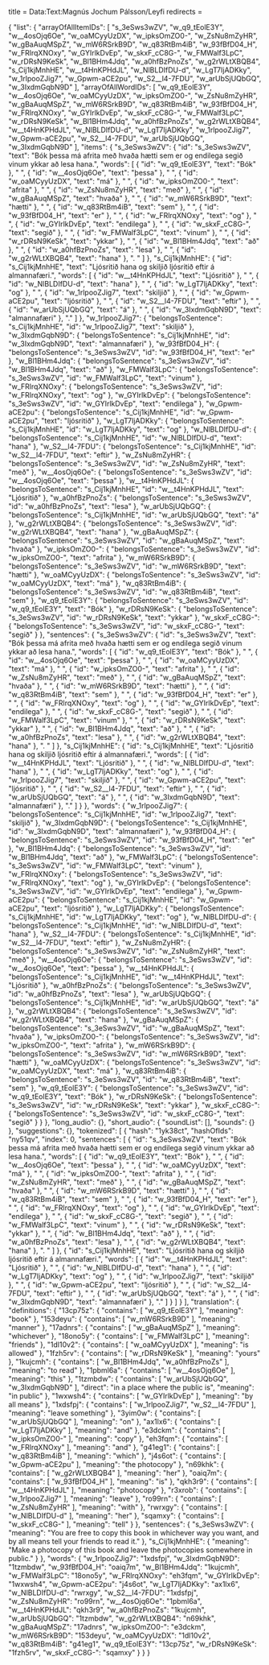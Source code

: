 title = Data:Text:Magnús Jochum Pálsson/Leyfi
redirects =
>>>>

{
    "list": {
        "arrayOfAllItemIDs": [
            "s_3eSws3wZV",
            "w_q9_tEolE3Y",
            "w__4osOjq6Oe",
            "w_oaMCyyUzDX",
            "w_ipksOmZO0-",
            "w_ZsNu8mZyHR",
            "w_gBaAuqMSpZ",
            "w_mW6RSrkB9D",
            "w_q83RtBm4iB",
            "w_93fBfD04_H",
            "w_FRlrqXNOxy",
            "w_GYIrlkDvEp",
            "w_skxF_cC8G-",
            "w_FMWalf3LpC",
            "w_rDRsN9KeSk",
            "w_Bl1BHm4Jdq",
            "w_a0hfBzPnoZs",
            "w_g2rWLtXBQB4",
            "s_Cij1kjMnhHE",
            "w__t4HnKPHdJL",
            "w_NlBLDIfDU-d",
            "w_LgT7IjADKky",
            "w_1rlpooZJig7",
            "w_Gpwm-aCE2pu",
            "w_S2__l4-7FDU",
            "w_arUbSjUQbGQ",
            "w_3IxdmGqbN9D"
        ],
        "arrayOfAllWordIDs": [
            "w_q9_tEolE3Y",
            "w__4osOjq6Oe",
            "w_oaMCyyUzDX",
            "w_ipksOmZO0-",
            "w_ZsNu8mZyHR",
            "w_gBaAuqMSpZ",
            "w_mW6RSrkB9D",
            "w_q83RtBm4iB",
            "w_93fBfD04_H",
            "w_FRlrqXNOxy",
            "w_GYIrlkDvEp",
            "w_skxF_cC8G-",
            "w_FMWalf3LpC",
            "w_rDRsN9KeSk",
            "w_Bl1BHm4Jdq",
            "w_a0hfBzPnoZs",
            "w_g2rWLtXBQB4",
            "w__t4HnKPHdJL",
            "w_NlBLDIfDU-d",
            "w_LgT7IjADKky",
            "w_1rlpooZJig7",
            "w_Gpwm-aCE2pu",
            "w_S2__l4-7FDU",
            "w_arUbSjUQbGQ",
            "w_3IxdmGqbN9D"
        ],
        "items": {
            "s_3eSws3wZV": {
                "id": "s_3eSws3wZV",
                "text": "Bók þessa má afrita með hvaða hætti sem er og endilega segið vinum ykkar að lesa hana.",
                "words": [
                    {
                        "id": "w_q9_tEolE3Y",
                        "text": "Bók"
                    },
                    " ",
                    {
                        "id": "w__4osOjq6Oe",
                        "text": "þessa"
                    },
                    " ",
                    {
                        "id": "w_oaMCyyUzDX",
                        "text": "má"
                    },
                    " ",
                    {
                        "id": "w_ipksOmZO0-",
                        "text": "afrita"
                    },
                    " ",
                    {
                        "id": "w_ZsNu8mZyHR",
                        "text": "með"
                    },
                    " ",
                    {
                        "id": "w_gBaAuqMSpZ",
                        "text": "hvaða"
                    },
                    " ",
                    {
                        "id": "w_mW6RSrkB9D",
                        "text": "hætti"
                    },
                    " ",
                    {
                        "id": "w_q83RtBm4iB",
                        "text": "sem"
                    },
                    " ",
                    {
                        "id": "w_93fBfD04_H",
                        "text": "er"
                    },
                    " ",
                    {
                        "id": "w_FRlrqXNOxy",
                        "text": "og"
                    },
                    " ",
                    {
                        "id": "w_GYIrlkDvEp",
                        "text": "endilega"
                    },
                    " ",
                    {
                        "id": "w_skxF_cC8G-",
                        "text": "segið"
                    },
                    " ",
                    {
                        "id": "w_FMWalf3LpC",
                        "text": "vinum"
                    },
                    " ",
                    {
                        "id": "w_rDRsN9KeSk",
                        "text": "ykkar"
                    },
                    " ",
                    {
                        "id": "w_Bl1BHm4Jdq",
                        "text": "að"
                    },
                    " ",
                    {
                        "id": "w_a0hfBzPnoZs",
                        "text": "lesa"
                    },
                    " ",
                    {
                        "id": "w_g2rWLtXBQB4",
                        "text": "hana"
                    },
                    ". "
                ]
            },
            "s_Cij1kjMnhHE": {
                "id": "s_Cij1kjMnhHE",
                "text": "Ljósritið hana og skiljið ljósritið eftir á almannafæri.",
                "words": [
                    {
                        "id": "w__t4HnKPHdJL",
                        "text": "Ljósritið"
                    },
                    " ",
                    {
                        "id": "w_NlBLDIfDU-d",
                        "text": "hana"
                    },
                    " ",
                    {
                        "id": "w_LgT7IjADKky",
                        "text": "og"
                    },
                    " ",
                    {
                        "id": "w_1rlpooZJig7",
                        "text": "skiljið"
                    },
                    " ",
                    {
                        "id": "w_Gpwm-aCE2pu",
                        "text": "ljósritið"
                    },
                    " ",
                    {
                        "id": "w_S2__l4-7FDU",
                        "text": "eftir"
                    },
                    " ",
                    {
                        "id": "w_arUbSjUQbGQ",
                        "text": "á"
                    },
                    " ",
                    {
                        "id": "w_3IxdmGqbN9D",
                        "text": "almannafæri"
                    },
                    "."
                ]
            },
            "w_1rlpooZJig7": {
                "belongsToSentence": "s_Cij1kjMnhHE",
                "id": "w_1rlpooZJig7",
                "text": "skiljið"
            },
            "w_3IxdmGqbN9D": {
                "belongsToSentence": "s_Cij1kjMnhHE",
                "id": "w_3IxdmGqbN9D",
                "text": "almannafæri"
            },
            "w_93fBfD04_H": {
                "belongsToSentence": "s_3eSws3wZV",
                "id": "w_93fBfD04_H",
                "text": "er"
            },
            "w_Bl1BHm4Jdq": {
                "belongsToSentence": "s_3eSws3wZV",
                "id": "w_Bl1BHm4Jdq",
                "text": "að"
            },
            "w_FMWalf3LpC": {
                "belongsToSentence": "s_3eSws3wZV",
                "id": "w_FMWalf3LpC",
                "text": "vinum"
            },
            "w_FRlrqXNOxy": {
                "belongsToSentence": "s_3eSws3wZV",
                "id": "w_FRlrqXNOxy",
                "text": "og"
            },
            "w_GYIrlkDvEp": {
                "belongsToSentence": "s_3eSws3wZV",
                "id": "w_GYIrlkDvEp",
                "text": "endilega"
            },
            "w_Gpwm-aCE2pu": {
                "belongsToSentence": "s_Cij1kjMnhHE",
                "id": "w_Gpwm-aCE2pu",
                "text": "ljósritið"
            },
            "w_LgT7IjADKky": {
                "belongsToSentence": "s_Cij1kjMnhHE",
                "id": "w_LgT7IjADKky",
                "text": "og"
            },
            "w_NlBLDIfDU-d": {
                "belongsToSentence": "s_Cij1kjMnhHE",
                "id": "w_NlBLDIfDU-d",
                "text": "hana"
            },
            "w_S2__l4-7FDU": {
                "belongsToSentence": "s_Cij1kjMnhHE",
                "id": "w_S2__l4-7FDU",
                "text": "eftir"
            },
            "w_ZsNu8mZyHR": {
                "belongsToSentence": "s_3eSws3wZV",
                "id": "w_ZsNu8mZyHR",
                "text": "með"
            },
            "w__4osOjq6Oe": {
                "belongsToSentence": "s_3eSws3wZV",
                "id": "w__4osOjq6Oe",
                "text": "þessa"
            },
            "w__t4HnKPHdJL": {
                "belongsToSentence": "s_Cij1kjMnhHE",
                "id": "w__t4HnKPHdJL",
                "text": "Ljósritið"
            },
            "w_a0hfBzPnoZs": {
                "belongsToSentence": "s_3eSws3wZV",
                "id": "w_a0hfBzPnoZs",
                "text": "lesa"
            },
            "w_arUbSjUQbGQ": {
                "belongsToSentence": "s_Cij1kjMnhHE",
                "id": "w_arUbSjUQbGQ",
                "text": "á"
            },
            "w_g2rWLtXBQB4": {
                "belongsToSentence": "s_3eSws3wZV",
                "id": "w_g2rWLtXBQB4",
                "text": "hana"
            },
            "w_gBaAuqMSpZ": {
                "belongsToSentence": "s_3eSws3wZV",
                "id": "w_gBaAuqMSpZ",
                "text": "hvaða"
            },
            "w_ipksOmZO0-": {
                "belongsToSentence": "s_3eSws3wZV",
                "id": "w_ipksOmZO0-",
                "text": "afrita"
            },
            "w_mW6RSrkB9D": {
                "belongsToSentence": "s_3eSws3wZV",
                "id": "w_mW6RSrkB9D",
                "text": "hætti"
            },
            "w_oaMCyyUzDX": {
                "belongsToSentence": "s_3eSws3wZV",
                "id": "w_oaMCyyUzDX",
                "text": "má"
            },
            "w_q83RtBm4iB": {
                "belongsToSentence": "s_3eSws3wZV",
                "id": "w_q83RtBm4iB",
                "text": "sem"
            },
            "w_q9_tEolE3Y": {
                "belongsToSentence": "s_3eSws3wZV",
                "id": "w_q9_tEolE3Y",
                "text": "Bók"
            },
            "w_rDRsN9KeSk": {
                "belongsToSentence": "s_3eSws3wZV",
                "id": "w_rDRsN9KeSk",
                "text": "ykkar"
            },
            "w_skxF_cC8G-": {
                "belongsToSentence": "s_3eSws3wZV",
                "id": "w_skxF_cC8G-",
                "text": "segið"
            }
        },
        "sentences": {
            "s_3eSws3wZV": {
                "id": "s_3eSws3wZV",
                "text": "Bók þessa má afrita með hvaða hætti sem er og endilega segið vinum ykkar að lesa hana.",
                "words": [
                    {
                        "id": "w_q9_tEolE3Y",
                        "text": "Bók"
                    },
                    " ",
                    {
                        "id": "w__4osOjq6Oe",
                        "text": "þessa"
                    },
                    " ",
                    {
                        "id": "w_oaMCyyUzDX",
                        "text": "má"
                    },
                    " ",
                    {
                        "id": "w_ipksOmZO0-",
                        "text": "afrita"
                    },
                    " ",
                    {
                        "id": "w_ZsNu8mZyHR",
                        "text": "með"
                    },
                    " ",
                    {
                        "id": "w_gBaAuqMSpZ",
                        "text": "hvaða"
                    },
                    " ",
                    {
                        "id": "w_mW6RSrkB9D",
                        "text": "hætti"
                    },
                    " ",
                    {
                        "id": "w_q83RtBm4iB",
                        "text": "sem"
                    },
                    " ",
                    {
                        "id": "w_93fBfD04_H",
                        "text": "er"
                    },
                    " ",
                    {
                        "id": "w_FRlrqXNOxy",
                        "text": "og"
                    },
                    " ",
                    {
                        "id": "w_GYIrlkDvEp",
                        "text": "endilega"
                    },
                    " ",
                    {
                        "id": "w_skxF_cC8G-",
                        "text": "segið"
                    },
                    " ",
                    {
                        "id": "w_FMWalf3LpC",
                        "text": "vinum"
                    },
                    " ",
                    {
                        "id": "w_rDRsN9KeSk",
                        "text": "ykkar"
                    },
                    " ",
                    {
                        "id": "w_Bl1BHm4Jdq",
                        "text": "að"
                    },
                    " ",
                    {
                        "id": "w_a0hfBzPnoZs",
                        "text": "lesa"
                    },
                    " ",
                    {
                        "id": "w_g2rWLtXBQB4",
                        "text": "hana"
                    },
                    ". "
                ]
            },
            "s_Cij1kjMnhHE": {
                "id": "s_Cij1kjMnhHE",
                "text": "Ljósritið hana og skiljið ljósritið eftir á almannafæri.",
                "words": [
                    {
                        "id": "w__t4HnKPHdJL",
                        "text": "Ljósritið"
                    },
                    " ",
                    {
                        "id": "w_NlBLDIfDU-d",
                        "text": "hana"
                    },
                    " ",
                    {
                        "id": "w_LgT7IjADKky",
                        "text": "og"
                    },
                    " ",
                    {
                        "id": "w_1rlpooZJig7",
                        "text": "skiljið"
                    },
                    " ",
                    {
                        "id": "w_Gpwm-aCE2pu",
                        "text": "ljósritið"
                    },
                    " ",
                    {
                        "id": "w_S2__l4-7FDU",
                        "text": "eftir"
                    },
                    " ",
                    {
                        "id": "w_arUbSjUQbGQ",
                        "text": "á"
                    },
                    " ",
                    {
                        "id": "w_3IxdmGqbN9D",
                        "text": "almannafæri"
                    },
                    "."
                ]
            }
        },
        "words": {
            "w_1rlpooZJig7": {
                "belongsToSentence": "s_Cij1kjMnhHE",
                "id": "w_1rlpooZJig7",
                "text": "skiljið"
            },
            "w_3IxdmGqbN9D": {
                "belongsToSentence": "s_Cij1kjMnhHE",
                "id": "w_3IxdmGqbN9D",
                "text": "almannafæri"
            },
            "w_93fBfD04_H": {
                "belongsToSentence": "s_3eSws3wZV",
                "id": "w_93fBfD04_H",
                "text": "er"
            },
            "w_Bl1BHm4Jdq": {
                "belongsToSentence": "s_3eSws3wZV",
                "id": "w_Bl1BHm4Jdq",
                "text": "að"
            },
            "w_FMWalf3LpC": {
                "belongsToSentence": "s_3eSws3wZV",
                "id": "w_FMWalf3LpC",
                "text": "vinum"
            },
            "w_FRlrqXNOxy": {
                "belongsToSentence": "s_3eSws3wZV",
                "id": "w_FRlrqXNOxy",
                "text": "og"
            },
            "w_GYIrlkDvEp": {
                "belongsToSentence": "s_3eSws3wZV",
                "id": "w_GYIrlkDvEp",
                "text": "endilega"
            },
            "w_Gpwm-aCE2pu": {
                "belongsToSentence": "s_Cij1kjMnhHE",
                "id": "w_Gpwm-aCE2pu",
                "text": "ljósritið"
            },
            "w_LgT7IjADKky": {
                "belongsToSentence": "s_Cij1kjMnhHE",
                "id": "w_LgT7IjADKky",
                "text": "og"
            },
            "w_NlBLDIfDU-d": {
                "belongsToSentence": "s_Cij1kjMnhHE",
                "id": "w_NlBLDIfDU-d",
                "text": "hana"
            },
            "w_S2__l4-7FDU": {
                "belongsToSentence": "s_Cij1kjMnhHE",
                "id": "w_S2__l4-7FDU",
                "text": "eftir"
            },
            "w_ZsNu8mZyHR": {
                "belongsToSentence": "s_3eSws3wZV",
                "id": "w_ZsNu8mZyHR",
                "text": "með"
            },
            "w__4osOjq6Oe": {
                "belongsToSentence": "s_3eSws3wZV",
                "id": "w__4osOjq6Oe",
                "text": "þessa"
            },
            "w__t4HnKPHdJL": {
                "belongsToSentence": "s_Cij1kjMnhHE",
                "id": "w__t4HnKPHdJL",
                "text": "Ljósritið"
            },
            "w_a0hfBzPnoZs": {
                "belongsToSentence": "s_3eSws3wZV",
                "id": "w_a0hfBzPnoZs",
                "text": "lesa"
            },
            "w_arUbSjUQbGQ": {
                "belongsToSentence": "s_Cij1kjMnhHE",
                "id": "w_arUbSjUQbGQ",
                "text": "á"
            },
            "w_g2rWLtXBQB4": {
                "belongsToSentence": "s_3eSws3wZV",
                "id": "w_g2rWLtXBQB4",
                "text": "hana"
            },
            "w_gBaAuqMSpZ": {
                "belongsToSentence": "s_3eSws3wZV",
                "id": "w_gBaAuqMSpZ",
                "text": "hvaða"
            },
            "w_ipksOmZO0-": {
                "belongsToSentence": "s_3eSws3wZV",
                "id": "w_ipksOmZO0-",
                "text": "afrita"
            },
            "w_mW6RSrkB9D": {
                "belongsToSentence": "s_3eSws3wZV",
                "id": "w_mW6RSrkB9D",
                "text": "hætti"
            },
            "w_oaMCyyUzDX": {
                "belongsToSentence": "s_3eSws3wZV",
                "id": "w_oaMCyyUzDX",
                "text": "má"
            },
            "w_q83RtBm4iB": {
                "belongsToSentence": "s_3eSws3wZV",
                "id": "w_q83RtBm4iB",
                "text": "sem"
            },
            "w_q9_tEolE3Y": {
                "belongsToSentence": "s_3eSws3wZV",
                "id": "w_q9_tEolE3Y",
                "text": "Bók"
            },
            "w_rDRsN9KeSk": {
                "belongsToSentence": "s_3eSws3wZV",
                "id": "w_rDRsN9KeSk",
                "text": "ykkar"
            },
            "w_skxF_cC8G-": {
                "belongsToSentence": "s_3eSws3wZV",
                "id": "w_skxF_cC8G-",
                "text": "segið"
            }
        }
    },
    "long_audio": {},
    "short_audio": {
        "soundList": [],
        "sounds": {}
    },
    "suggestions": {},
    "tokenized": [
        {
            "hash": "1yk38ct",
            "hashOfIds": "ny51qv",
            "index": 0,
            "sentences": [
                {
                    "id": "s_3eSws3wZV",
                    "text": "Bók þessa má afrita með hvaða hætti sem er og endilega segið vinum ykkar að lesa hana.",
                    "words": [
                        {
                            "id": "w_q9_tEolE3Y",
                            "text": "Bók"
                        },
                        " ",
                        {
                            "id": "w__4osOjq6Oe",
                            "text": "þessa"
                        },
                        " ",
                        {
                            "id": "w_oaMCyyUzDX",
                            "text": "má"
                        },
                        " ",
                        {
                            "id": "w_ipksOmZO0-",
                            "text": "afrita"
                        },
                        " ",
                        {
                            "id": "w_ZsNu8mZyHR",
                            "text": "með"
                        },
                        " ",
                        {
                            "id": "w_gBaAuqMSpZ",
                            "text": "hvaða"
                        },
                        " ",
                        {
                            "id": "w_mW6RSrkB9D",
                            "text": "hætti"
                        },
                        " ",
                        {
                            "id": "w_q83RtBm4iB",
                            "text": "sem"
                        },
                        " ",
                        {
                            "id": "w_93fBfD04_H",
                            "text": "er"
                        },
                        " ",
                        {
                            "id": "w_FRlrqXNOxy",
                            "text": "og"
                        },
                        " ",
                        {
                            "id": "w_GYIrlkDvEp",
                            "text": "endilega"
                        },
                        " ",
                        {
                            "id": "w_skxF_cC8G-",
                            "text": "segið"
                        },
                        " ",
                        {
                            "id": "w_FMWalf3LpC",
                            "text": "vinum"
                        },
                        " ",
                        {
                            "id": "w_rDRsN9KeSk",
                            "text": "ykkar"
                        },
                        " ",
                        {
                            "id": "w_Bl1BHm4Jdq",
                            "text": "að"
                        },
                        " ",
                        {
                            "id": "w_a0hfBzPnoZs",
                            "text": "lesa"
                        },
                        " ",
                        {
                            "id": "w_g2rWLtXBQB4",
                            "text": "hana"
                        },
                        ". "
                    ]
                },
                {
                    "id": "s_Cij1kjMnhHE",
                    "text": "Ljósritið hana og skiljið ljósritið eftir á almannafæri.",
                    "words": [
                        {
                            "id": "w__t4HnKPHdJL",
                            "text": "Ljósritið"
                        },
                        " ",
                        {
                            "id": "w_NlBLDIfDU-d",
                            "text": "hana"
                        },
                        " ",
                        {
                            "id": "w_LgT7IjADKky",
                            "text": "og"
                        },
                        " ",
                        {
                            "id": "w_1rlpooZJig7",
                            "text": "skiljið"
                        },
                        " ",
                        {
                            "id": "w_Gpwm-aCE2pu",
                            "text": "ljósritið"
                        },
                        " ",
                        {
                            "id": "w_S2__l4-7FDU",
                            "text": "eftir"
                        },
                        " ",
                        {
                            "id": "w_arUbSjUQbGQ",
                            "text": "á"
                        },
                        " ",
                        {
                            "id": "w_3IxdmGqbN9D",
                            "text": "almannafæri"
                        },
                        "."
                    ]
                }
            ]
        }
    ],
    "translation": {
        "definitions": {
            "13cp75z": {
                "contains": [
                    "w_q9_tEolE3Y"
                ],
                "meaning": "book"
            },
            "153deyu": {
                "contains": [
                    "w_mW6RSrkB9D"
                ],
                "meaning": "manner"
            },
            "17adnrs": {
                "contains": [
                    "w_gBaAuqMSpZ"
                ],
                "meaning": "whichever"
            },
            "18ono5y": {
                "contains": [
                    "w_FMWalf3LpC"
                ],
                "meaning": "friends"
            },
            "1dl10v2": {
                "contains": [
                    "w_oaMCyyUzDX"
                ],
                "meaning": "is allowed"
            },
            "1fzh5rv": {
                "contains": [
                    "w_rDRsN9KeSk"
                ],
                "meaning": "yours"
            },
            "1kujcmh": {
                "contains": [
                    "w_Bl1BHm4Jdq",
                    "w_a0hfBzPnoZs"
                ],
                "meaning": "to read"
            },
            "1pbml6a": {
                "contains": [
                    "w__4osOjq6Oe"
                ],
                "meaning": "this"
            },
            "1tzmbdw": {
                "contains": [
                    "w_arUbSjUQbGQ",
                    "w_3IxdmGqbN9D"
                ],
                "direct": "in a place where the public is",
                "meaning": "in public"
            },
            "1wxwsh4": {
                "contains": [
                    "w_GYIrlkDvEp"
                ],
                "meaning": "by all means"
            },
            "1xdsfpj": {
                "contains": [
                    "w_1rlpooZJig7",
                    "w_S2__l4-7FDU"
                ],
                "meaning": "leave something"
            },
            "3yim0w": {
                "contains": [
                    "w_arUbSjUQbGQ"
                ],
                "meaning": "on"
            },
            "ax1lx6": {
                "contains": [
                    "w_LgT7IjADKky"
                ],
                "meaning": "and"
            },
            "e3dckm": {
                "contains": [
                    "w_ipksOmZO0-"
                ],
                "meaning": "copy"
            },
            "eh3fqm": {
                "contains": [
                    "w_FRlrqXNOxy"
                ],
                "meaning": "and"
            },
            "g41eg1": {
                "contains": [
                    "w_q83RtBm4iB"
                ],
                "meaning": "which"
            },
            "j4s6ot": {
                "contains": [
                    "w_Gpwm-aCE2pu"
                ],
                "meaning": "the photocopy"
            },
            "n69khk": {
                "contains": [
                    "w_g2rWLtXBQB4"
                ],
                "meaning": "her"
            },
            "oaiq7m": {
                "contains": [
                    "w_93fBfD04_H"
                ],
                "meaning": "is"
            },
            "qkh3r9": {
                "contains": [
                    "w__t4HnKPHdJL"
                ],
                "meaning": "photocopy"
            },
            "r3xrob": {
                "contains": [
                    "w_1rlpooZJig7"
                ],
                "meaning": "leave"
            },
            "ro99rn": {
                "contains": [
                    "w_ZsNu8mZyHR"
                ],
                "meaning": "with"
            },
            "rwrxgy": {
                "contains": [
                    "w_NlBLDIfDU-d"
                ],
                "meaning": "her"
            },
            "sqamxy": {
                "contains": [
                    "w_skxF_cC8G-"
                ],
                "meaning": "tell"
            }
        },
        "sentences": {
            "s_3eSws3wZV": {
                "meaning": "You are free to copy this book in whichever way you want, and by all means tell your friends to read it."
            },
            "s_Cij1kjMnhHE": {
                "meaning": "Make a photocopy of this book and leave the photocopies somewhere in public."
            }
        },
        "words": {
            "w_1rlpooZJig7": "1xdsfpj",
            "w_3IxdmGqbN9D": "1tzmbdw",
            "w_93fBfD04_H": "oaiq7m",
            "w_Bl1BHm4Jdq": "1kujcmh",
            "w_FMWalf3LpC": "18ono5y",
            "w_FRlrqXNOxy": "eh3fqm",
            "w_GYIrlkDvEp": "1wxwsh4",
            "w_Gpwm-aCE2pu": "j4s6ot",
            "w_LgT7IjADKky": "ax1lx6",
            "w_NlBLDIfDU-d": "rwrxgy",
            "w_S2__l4-7FDU": "1xdsfpj",
            "w_ZsNu8mZyHR": "ro99rn",
            "w__4osOjq6Oe": "1pbml6a",
            "w__t4HnKPHdJL": "qkh3r9",
            "w_a0hfBzPnoZs": "1kujcmh",
            "w_arUbSjUQbGQ": "1tzmbdw",
            "w_g2rWLtXBQB4": "n69khk",
            "w_gBaAuqMSpZ": "17adnrs",
            "w_ipksOmZO0-": "e3dckm",
            "w_mW6RSrkB9D": "153deyu",
            "w_oaMCyyUzDX": "1dl10v2",
            "w_q83RtBm4iB": "g41eg1",
            "w_q9_tEolE3Y": "13cp75z",
            "w_rDRsN9KeSk": "1fzh5rv",
            "w_skxF_cC8G-": "sqamxy"
        }
    }
}